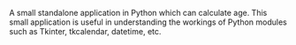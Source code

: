 A small standalone application in Python which can calculate age. This small application is useful in understanding the workings of Python modules such as Tkinter, tkcalendar, datetime, etc.

